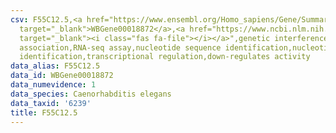 ```yaml
---
csv: F55C12.5,<a href="https://www.ensembl.org/Homo_sapiens/Gene/Summary?db=core;g=WBGene00018872"
  target="_blank">WBGene00018872</a>,<a href="https://www.ncbi.nlm.nih.gov/pubmed/27496166"
  target="_blank"><i class="fas fa-file"></i></a>",genetic interference,functional
  association,RNA-seq assay,nucleotide sequence identification,nucleotide sequence
  identification,transcriptional regulation,down-regulates activity
data_alias: F55C12.5
data_id: WBGene00018872
data_numevidence: 1
data_species: Caenorhabditis elegans
data_taxid: '6239'
title: F55C12.5
---
```

